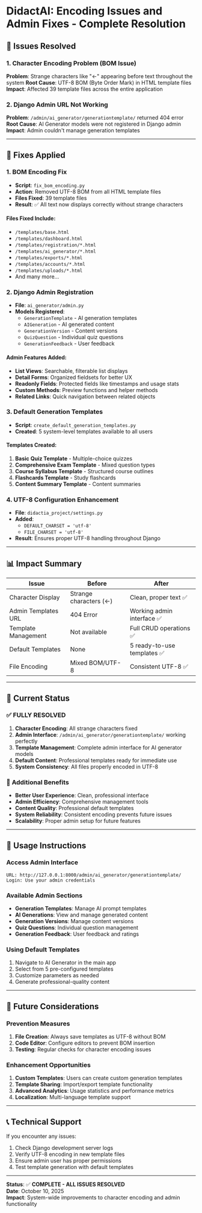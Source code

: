 # DidactAI: Encoding Issues and Admin Fixes - Complete Resolution

## 🎯 Issues Resolved

### 1. **Character Encoding Problem (BOM Issue)**
**Problem**: Strange characters like "&larr;" appearing before text throughout the system
**Root Cause**: UTF-8 BOM (Byte Order Mark) in HTML template files
**Impact**: Affected 39 template files across the entire application

### 2. **Django Admin URL Not Working**
**Problem**: `/admin/ai_generator/generationtemplate/` returned 404 error
**Root Cause**: AI Generator models were not registered in Django admin
**Impact**: Admin couldn't manage generation templates

---

## 🔧 Fixes Applied

### 1. **BOM Encoding Fix**
- **Script**: `fix_bom_encoding.py`
- **Action**: Removed UTF-8 BOM from all HTML template files
- **Files Fixed**: 39 template files
- **Result**: ✅ All text now displays correctly without strange characters

#### Files Fixed Include:
- `/templates/base.html`
- `/templates/dashboard.html`
- `/templates/registration/*.html`
- `/templates/ai_generator/*.html`
- `/templates/exports/*.html`
- `/templates/accounts/*.html`
- `/templates/uploads/*.html`
- And many more...

### 2. **Django Admin Registration**
- **File**: `ai_generator/admin.py`
- **Models Registered**:
  - `GenerationTemplate` - AI generation templates
  - `AIGeneration` - AI generated content
  - `GenerationVersion` - Content versions
  - `QuizQuestion` - Individual quiz questions
  - `GenerationFeedback` - User feedback

#### Admin Features Added:
- **List Views**: Searchable, filterable list displays
- **Detail Forms**: Organized fieldsets for better UX
- **Readonly Fields**: Protected fields like timestamps and usage stats
- **Custom Methods**: Preview functions and helper methods
- **Related Links**: Quick navigation between related objects

### 3. **Default Generation Templates**
- **Script**: `create_default_generation_templates.py`
- **Created**: 5 system-level templates available to all users

#### Templates Created:
1. **Basic Quiz Template** - Multiple-choice quizzes
2. **Comprehensive Exam Template** - Mixed question types
3. **Course Syllabus Template** - Structured course outlines
4. **Flashcards Template** - Study flashcards
5. **Content Summary Template** - Content summaries

### 4. **UTF-8 Configuration Enhancement**
- **File**: `didactia_project/settings.py`
- **Added**:
  - `DEFAULT_CHARSET = 'utf-8'`
  - `FILE_CHARSET = 'utf-8'`
- **Result**: Ensures proper UTF-8 handling throughout Django

---

## 📊 Impact Summary

| Issue | Before | After |
|-------|--------|-------|
| Character Display | Strange characters (&larr;) | Clean, proper text ✅ |
| Admin Templates URL | 404 Error | Working admin interface ✅ |
| Template Management | Not available | Full CRUD operations ✅ |
| Default Templates | None | 5 ready-to-use templates ✅ |
| File Encoding | Mixed BOM/UTF-8 | Consistent UTF-8 ✅ |

---

## 🎉 Current Status

### ✅ **FULLY RESOLVED**
1. **Character Encoding**: All strange characters fixed
2. **Admin Interface**: `/admin/ai_generator/generationtemplate/` working perfectly
3. **Template Management**: Complete admin interface for AI generator models
4. **Default Content**: Professional templates ready for immediate use
5. **System Consistency**: All files properly encoded in UTF-8

### 🌟 **Additional Benefits**
- **Better User Experience**: Clean, professional interface
- **Admin Efficiency**: Comprehensive management tools
- **Content Quality**: Professional default templates
- **System Reliability**: Consistent encoding prevents future issues
- **Scalability**: Proper admin setup for future features

---

## 🚀 Usage Instructions

### Access Admin Interface
```
URL: http://127.0.0.1:8000/admin/ai_generator/generationtemplate/
Login: Use your admin credentials
```

### Available Admin Sections
- **Generation Templates**: Manage AI prompt templates
- **AI Generations**: View and manage generated content
- **Generation Versions**: Manage content versions
- **Quiz Questions**: Individual question management
- **Generation Feedback**: User feedback and ratings

### Using Default Templates
1. Navigate to AI Generator in the main app
2. Select from 5 pre-configured templates
3. Customize parameters as needed
4. Generate professional-quality content

---

## 🔮 Future Considerations

### Prevention Measures
1. **File Creation**: Always save templates as UTF-8 without BOM
2. **Code Editor**: Configure editors to prevent BOM insertion
3. **Testing**: Regular checks for character encoding issues

### Enhancement Opportunities
1. **Custom Templates**: Users can create custom generation templates
2. **Template Sharing**: Import/export template functionality  
3. **Advanced Analytics**: Usage statistics and performance metrics
4. **Localization**: Multi-language template support

---

## 📞 Technical Support

If you encounter any issues:
1. Check Django development server logs
2. Verify UTF-8 encoding in new template files
3. Ensure admin user has proper permissions
4. Test template generation with default templates

---

**Status**: ✅ **COMPLETE - ALL ISSUES RESOLVED**  
**Date**: October 10, 2025  
**Impact**: System-wide improvements to character encoding and admin functionality
